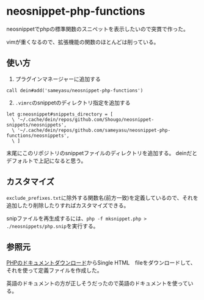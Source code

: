 # neosnippet-php-functions

neosnippetでphpの標準関数のスニペットを表示したいので突貫で作った。

vimが重くなるので、拡張機能の関数のほとんどは削っている。

## 使い方

1. プラグインマネージャーに追加する

```
call dein#add('sameyasu/neosnippet-php-functions')
```

2. `.vimrc`のsnippetのディレクトリ指定を追加する

```
let g:neosnippet#snippets_directory = [
  \ '~/.cache/dein/repos/github.com/Shougo/neosnippet-snippets/neosnippets',
  \ '~/.cache/dein/repos/github.com/sameyasu/neosnippet-php-functions/neosnippets',
  \ ]
```

末尾にこのリポジトリのsnippetファイルのディレクトリを追加する。
deinだとデフォルトで上記になると思う。

## カスタマイズ

`exclude_prefixes.txt`に除外する関数名(前方一致)を定義しているので、それを追加したり削除したりすればカスタマイズできる。

snipファイルを再生成するには、`php -f mksnippet.php > ./neosnippets/php.snip`を実行する。

## 参照元

[PHPのドキュメントダウンロード](http://php.net/download-docs.php)からSingle HTML　fileをダウンロードして、それを使って定義ファイルを作成した。

英語のドキュメントの方が正しそうだったので英語のドキュメントを使っている。
